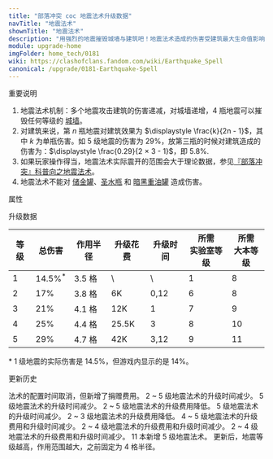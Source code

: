 ```yaml
---
title: "部落冲突 coc 地震法术升级数据"
navTitle: "地震法术"
shownTitle: "地震法术"
description: "用强烈的地震摧毁城墙与建筑吧！地震法术造成的伤害受建筑最大生命值影响。对同一建筑重复施放地震法术，造成的伤害将会递减。但是，对同一块城墙重复施放该法术则可以产生更大的伤害。没有任何城墙能抵抗四次地震法术！"
module: upgrade-home
imgFolder: home_tech/0181
wiki: https://clashofclans.fandom.com/wiki/Earthquake_Spell
canonical: /upgrade/0181-Earthquake-Spell
---
```


<UnitInfo :folder="$frontmatter.imgFolder" imgSrc="Earthquake_Spell.png" :imgAlt="$frontmatter.navTitle"
    description="用强烈的地震摧毁城墙与建筑吧！<br>地震法术造成的伤害受建筑最大生命值影响。对同一建筑重复施放地震法术，造成的伤害将会递减。但是，对同一块城墙重复施放该法术则可以产生更大的伤害。没有任何城墙能抵抗四次地震法术！"
    :isSmallImg="true" />

<SmallTitle>重要说明</SmallTitle>

1. 地震法术机制：多个地震攻击建筑的伤害递减，对城墙递增，4 瓶地震可以摧毁任何等级的 [城墙](/upgrade/0300-Walls)。
2. 对建筑来说，第 $n$ 瓶地震对建筑效果为 $\displaystyle \frac{k}{2n - 1}$，其中 $k$ 为单瓶伤害。如 5 级地震的伤害为 29%，放第三瓶的时候对建筑造成的伤害为：$\displaystyle \frac{0.29}{2 × 3 - 1}$，即 $5.8\%$.
3. 如果玩家操作得当，地震法术实际震开的范围会大于理论数据，参见[『部落冲突』科普向之地震法术](/p/897)。
4. 地震法术不能对 [储金罐](/upgrade/0404-Gold-Storage)、[圣水瓶](/upgrade/0405-Elixir-Storage) 和 [暗黑重油罐](/upgrade/0406-Dark-Elixir-Storage) 造成伤害。

<SmallTitle>属性</SmallTitle>

<UnitProperties>
    <UnitProperty pKey="作用半径" pValue="3.5 格" />
    <UnitProperty pKey="作用类型" pValue="百分比范围伤害" />
    <UnitProperty pKey="作用目标" pValue="敌方建筑和墙" />
    <UnitProperty pKey="法术持续时间" pValue="震 5 次，共持续 2 秒" />
    <UnitProperty pKey="占用的法术空间" pValue="1" />
    <UnitProperty pKey="所需暗黑法术工厂等级" pValue="2" />
    <UnitProperty pKey="所需大本等级" pValue="8" />
    <UnitProperty pKey="法术配置时间" pValue="无" trainingSystem="2025" />
    <UnitProperty pKey="捐赠费用" pValue="3,3,135,Dark_Elixir" :isDonationCost="true" />
</UnitProperties>

<SmallTitle>升级数据</SmallTitle>

<script setup>
const tableExtraInfo = [
    {
        "column": 3,
        "type": "cost",
        "gpClass": "research",
        "icon": "Dark_Elixir"
    },
    {
        "column": 4,
        "type": "time",
        "gpClass": "research"
    }
];
</script>

<UnitTable :tableExtraInfo="tableExtraInfo">

| 等级 |       总伤害     | 作用半径 | 升级花费 | 升级时间 |所需<br>实验室等级|所需<br>大本等级|
| ---- |       ----      |   ---   |   ----  |   ----   |       ----      |      ----     |
|   1  |14.5%<sup>*</sup>|  3.5 格 |     \   |    \     |         1       |        8      |
|   2  |        17%      |  3.8 格 |     6K  |   0,12   |         6       |        8      |
|   3  |        21%      |  4.1 格 |    12K  |   1      |         7       |        9      |
|   4  |        25%      |  4.4 格 |  25.5K  |   3      |         8       |       10      |
|   5  |        29%      |  4.7 格 |    42K  |   3,12   |         9       |       11      |
</UnitTable>

\* 1 级地震的实际伤害是 14.5%，但游戏内显示的是 14%。

<SmallTitle>更新历史</SmallTitle>

<Timeline>
    <TimelineItem date="2025/03/27">
        <TimelineRow>法术的配置时间取消，但新增了捐赠费用。</TimelineRow>
    </TimelineItem>
    <TimelineItem date="2025/03/24">
        <TimelineRow>2 ~ 5 级地震法术的升级时间减少。</TimelineRow>
    </TimelineItem>
    <TimelineItem date="2024/11/25">
        <TimelineRow>5 级地震法术的升级时间减少。</TimelineRow>
        <TimelineRow>2 ~ 5 级地震法术的升级费用降低。</TimelineRow>
    </TimelineItem>
    <TimelineItem date="2024/06/18">
        <TimelineRow>5 级地震法术的升级时间减少。</TimelineRow>
    </TimelineItem>
    <TimelineItem date="2023/12/12">
        <TimelineRow>2 ~ 3 级地震法术的升级费用降低。</TimelineRow>
    </TimelineItem>
    <TimelineItem date="2022/10/10">
        <TimelineRow>4 ~ 5 级地震法术的升级费用和升级时间减少。</TimelineRow>
    </TimelineItem>
    <TimelineItem date="2021/12/09">
        <TimelineRow>2 ~ 4 级地震法术的升级费用和升级时间减少。</TimelineRow>
    </TimelineItem>
    <TimelineItem date="2021/04/12">
        <TimelineRow>2 ~ 4 级地震法术的升级费用和升级时间减少。</TimelineRow>
    </TimelineItem>
    <TimelineItem date="2019/06/18">
        <TimelineRow>11 本新增 5 级地震法术。</TimelineRow>
        <TimelineRow>更新后，地震等级越高，作用范围越大，之前固定为 4 格半径。</TimelineRow>
    </TimelineItem>
    <TimelineItem :historyBottom="true" />
</Timeline>
